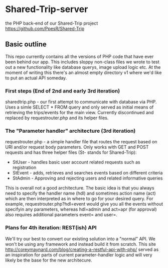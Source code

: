 # Shared-Trip-server
the PHP back-end of our Shared-Trip project https://github.com/PpesR/Shared-Trip

## Basic outline  

This repo currently contains all the versions of PHP code that have ever been behind our app. 
This includes sloppy non-class files we wrote to test out a new functionality like database querys, image upload logic etc. 
At the moment of writing this there's an almost empty directory v1 where we'd like to put an actual API someday.

### First steps (End of 2nd and early 3rd iteration)

sharedtrip.php - our first attempt to communicate with database via PHP. 
Uses a simle SELECT * FROM query and only served as initial means of retrieving the trips/events for the main view. 
Currently discontinued and replaced by requestrouter.php and its helper files.   

### The "Parameter handler" architecture (3rd iteration)

requestrouter.php - a simple handler file that routes the request based on URI and/or request body parameters. 
Only works with GET and POST requests and has three helper files (St- stands for Shared-Trip): 
* StUser - handles basic user account related requests such as registration
* StEvent - adds, retrieves and searches events based on different criteria
* StAdmin - Approving and rejecting users and related informative queries

This is overall not a good architecture. 
The basic idea is that you always need to specify the handler name (hdl) and sometimes action name (act) which are then interpreted as in where to go for your desired query.
For example, requestrouter.php?hdl=event would give you all the events without specifyin any parameters, 
whereas hdl=admin and act=apr (for approval) also requires additional parameters event=<event id> and user=<user id>. 

### Plans for 4th iteration: REST(ish) API

We'll try our best to convert our existing solution into a "normal" API. 
We won't be using any framework and instead build it from scratch. 
This site http://coreymaynard.com/blog/creating-a-restful-api-with-php/ served as an 
inspiration for parts of current parameter-handler logic and will very likely be the base for the new architecure. 


